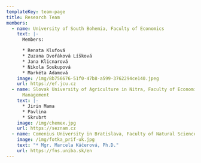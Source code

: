 ```yaml
---
templateKey: team-page
title: Research Team
members:
  - name: University of South Bohemia, Faculty of Economics
    text: |-
      Members:

      * Renata Klufová
      * Zuzana Dvořáková Líšková
      * Jana Klicnarová
      * Nikola Soukupová
      * Markéta Adamová
    image: /img/8b756676-51f0-47b8-a599-3762294ce140.jpeg
    url: https://ef.jcu.cz
  - name: Slovak University of Agriculture in Nitra, Faculty of Economics and
      Management
    text: |-
      * Jirin Mama
      * Pavlina
      * Skrubrt
    image: /img/chemex.jpg
    url: https://seznam.cz
  - name: Comenius University in Bratislava, Faculty of Natural Sciences
    image: /img/fotka_prif-uk.jpg
    text: "* Mgr. Marcela Káčerová, Ph.D."
    url: https://fns.uniba.sk/en
---
```

